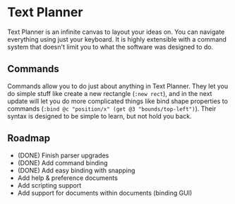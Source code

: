 # Text Planner

Text Planner is an infinite canvas to layout your ideas on. You can navigate everything using just your keyboard. It is highly extensible with a command system that doesn't limit you to what the software was designed to do.

## Commands

Commands allow you to do just about anything in Text Planner. They let you do simple stuff like create a new rectangle (`:new rect`), and in the next update will let you do more complicated things like bind shape properties to commands (`:bind @c "position/x" (get @3 "bounds/top-left")`). Their syntax is designed to be simple to learn, but not hold you back.

## Roadmap

- (DONE) Finish parser upgrades
- (DONE) Add command binding
- (DONE) Add easy binding with snapping
- Add help & preference documents
- Add scripting support
- Add support for documents within documents (binding GUI)
